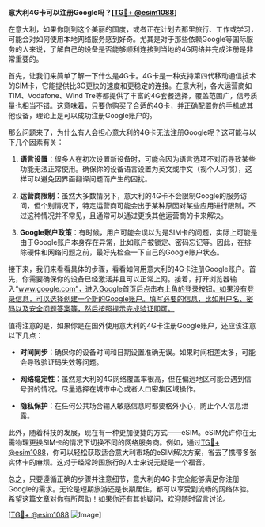 **意大利4G卡可以注册Google吗？[[TG💪+ @esim1088](https://t.me/s/esim1088)]**

在意大利，如果你刚到这个美丽的国度，或者正在计划去那里旅行、工作或学习，可能会对如何使用本地网络服务感到好奇。尤其是对于那些依赖Google等国际服务的人来说，了解自己的设备是否能够顺利连接到当地的4G网络并完成注册是非常重要的。

首先，让我们来简单了解一下什么是4G卡。4G卡是一种支持第四代移动通信技术的SIM卡，它能提供比3G更快的速度和更稳定的连接。在意大利，各大运营商如TIM、Vodafone、Wind Tre等都提供了丰富的4G套餐选择，覆盖范围广，信号质量也相当不错。这意味着，只要你购买了合适的4G卡，并正确配置你的手机或其他设备，理论上是可以成功注册Google账户的。

那么问题来了，为什么有人会担心意大利的4G卡无法注册Google呢？这可能与以下几个因素有关：

1. **语言设置**：很多人在初次设置新设备时，可能会因为语言选项不对而导致某些功能无法正常使用。确保你的设备语言设置为英文或中文（视个人习惯），这样可以避免因界面翻译问题而产生的困扰。
   
2. **运营商限制**：虽然大多数情况下，意大利的4G卡不会限制Google的服务访问，但个别情况下，特定运营商可能会出于某种原因对某些应用进行限制。不过这种情况并不常见，且通常可以通过更换其他运营商的卡来解决。

3. **Google账户政策**：有时候，用户可能会误以为是SIM卡的问题，实际上可能是由于Google账户本身存在异常，比如账户被锁定、密码忘记等。因此，在排除硬件和网络问题之前，最好先检查一下自己的Google账户状态。

接下来，我们来看看具体的步骤，看看如何用意大利的4G卡注册Google账户。首先，你需要确保你的设备已经激活并且可以正常上网。接着，打开浏览器输入“www.google.com”，进入Google首页后点击右上角的登录按钮。如果没有登录信息，可以选择创建一个新的Google账户。填写必要的信息，比如用户名、密码以及安全问题答案等，然后按照提示完成验证即可。

值得注意的是，如果你是在国外使用意大利的4G卡注册Google账户，还应该注意以下几点：

- **时间同步**：确保你的设备时间和日期设置准确无误。如果时间相差太多，可能会导致验证码失效等问题。
  
- **网络稳定性**：虽然意大利的4G网络覆盖率很高，但在偏远地区可能会遇到信号弱的情况。尽量选择在城市中心或者人口密集区域操作。

- **隐私保护**：在任何公共场合输入敏感信息时都要格外小心，防止个人信息泄露。

此外，随着科技的发展，现在有一种更加便捷的方式——eSIM。eSIM允许你在无需物理更换SIM卡的情况下切换不同的网络服务商。例如，通过[TG💪+ @esim1088](https://t.me/s/esim1088)，你可以轻松获取适合意大利市场的eSIM解决方案，省去了携带多张实体卡的麻烦。这对于经常跨国旅行的人士来说无疑是一个福音。

总之，只要遵循正确的步骤并注意细节，意大利的4G卡完全能够满足你注册Google的需求。无论是短期旅游还是长期居住，都可以享受到流畅的网络体验。希望这篇文章对你有所帮助！如果你还有其他疑问，欢迎随时留言讨论。

[[TG💪+ @esim1088](https://t.me/s/esim1088) ![Image](https://i.postimg.cc/4NQfJmqS/Snipaste-2025-05-13-00-14-12.png)]